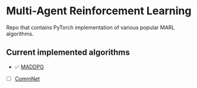 # Multi-Agent Reinforcement Learning
Repo that contains PyTorch implementation of various popular MARL algorithms.

## Current implemented algorithms
- :white_check_mark: [MADDPG](https://papers.nips.cc/paper/2017/file/68a9750337a418a86fe06c1991a1d64c-Paper.pdf)
- [ ] [CommNet](https://proceedings.neurips.cc/paper/2016/file/55b1927fdafef39c48e5b73b5d61ea60-Paper.pdf)
